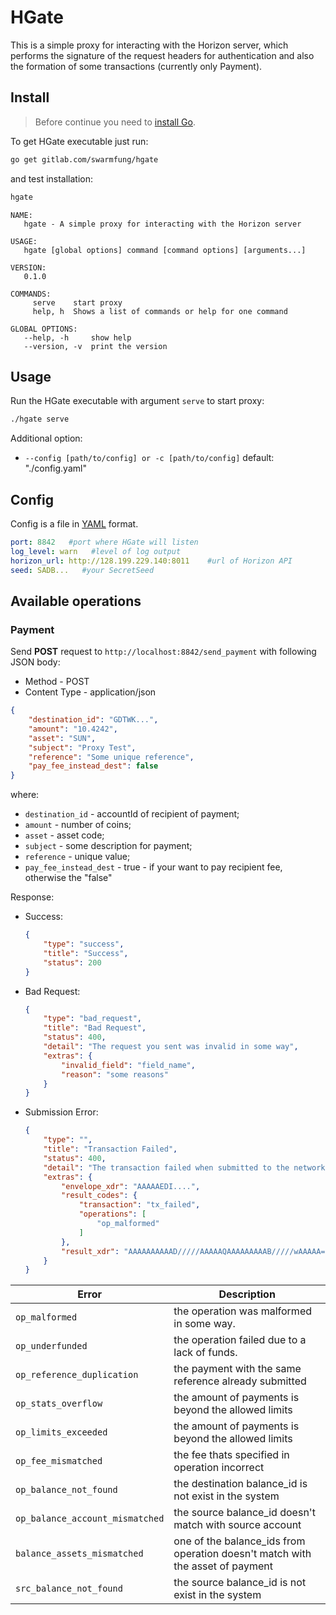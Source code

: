 # HGate

This is a simple proxy for interacting with the Horizon server, which performs the signature of the request headers for authentication and also the formation of some transactions (currently only Payment).

## Install 

> Before continue you need to [install Go](https://golang.org/doc/install).

To get HGate executable just run: 

```bash
go get gitlab.com/swarmfung/hgate 
```

and test installation:

```bash
hgate
```

```
NAME:
   hgate - A simple proxy for interacting with the Horizon server

USAGE:
   hgate [global options] command [command options] [arguments...]

VERSION:
   0.1.0

COMMANDS:
     serve    start proxy
     help, h  Shows a list of commands or help for one command

GLOBAL OPTIONS:
   --help, -h     show help
   --version, -v  print the version 
```
## Usage

Run the HGate executable with argument `serve` to start proxy:

```bash
./hgate serve
```

Additional option:

- `--config [path/to/config] or -c [path/to/config]` default: "./config.yaml"

## Config
Config is a file in [YAML](https://en.wikipedia.org/wiki/YAML) format.

```yaml
port: 8842   #port where HGate will listen
log_level: warn   #level of log output
horizon_url: http://128.199.229.140:8011    #url of Horizon API
seed: SADB...   #your SecretSeed
```

## Available operations

### Payment
Send **POST** request to `http://localhost:8842/send_payment` with following JSON body:

- Method - POST
- Content Type - application/json

```json
{
    "destination_id": "GDTWK...",
    "amount": "10.4242",
    "asset": "SUN",
    "subject": "Proxy Test",
    "reference": "Some unique reference",
    "pay_fee_instead_dest": false
}
```

where:

- `destination_id` - accountId of recipient of payment;
- `amount` - number of coins;
- `asset` - asset code;
- `subject` - some description for payment;
- `reference` - unique value;
- `pay_fee_instead_dest` - true - if your want to pay recipient fee, otherwise the "false"


Response:

- Success:
    ``` json
    {
        "type": "success",
        "title": "Success",
        "status": 200
    }
    ```

- Bad Request:
    ``` json
    {
        "type": "bad_request",
        "title": "Bad Request",
        "status": 400,
        "detail": "The request you sent was invalid in some way",
        "extras": {
            "invalid_field": "field_name",
            "reason": "some reasons"
        }
    }
    ```

- Submission Error:
    ```json
    {
        "type": "",
        "title": "Transaction Failed",
        "status": 400,
        "detail": "The transaction failed when submitted to the network. The `extras.result_codes` field on this response contains further details.",
        "extras": {
            "envelope_xdr": "AAAAAEDI....",
            "result_codes": {
                "transaction": "tx_failed",
                "operations": [
                    "op_malformed"
                ]
            },
            "result_xdr": "AAAAAAAAAAD/////AAAAAQAAAAAAAAAB/////wAAAAA="
        }
    }
    ```

| Error | Description |
| ----- | ----------- |
|`op_malformed` | the operation was malformed in some way.|
|`op_underfunded` | the operation failed due to a lack of funds. |
|`op_reference_duplication` | the payment with the same reference already submitted|
|`op_stats_overflow` | the amount of payments is beyond the allowed limits |
|`op_limits_exceeded` | the amount of payments is beyond the allowed limits|
|`op_fee_mismatched` |the fee thats specified in operation incorrect |
|`op_balance_not_found` | the destination balance_id is not exist in the system|
|`op_balance_account_mismatched` | the source balance_id doesn't match with source account |
|`balance_assets_mismatched` | one of the balance_ids from operation doesn't match with the asset of payment|
|`src_balance_not_found` | the source balance_id is not exist in the system|
